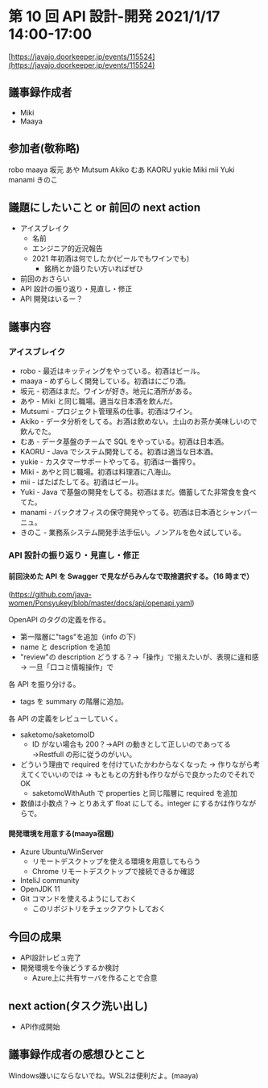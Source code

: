# 第 10 回 API 設計-開発 2021/1/17 14:00-17:00

[https://javajo.doorkeeper.jp/events/115524](https://javajo.doorkeeper.jp/events/115524)

## 議事録作成者

- Miki
- Maaya

## 参加者(敬称略)

robo
maaya
坂元
あや
Mutsum
Akiko
むあ
KAORU
yukie
Miki
mii
Yuki
manami
きのこ

## 議題にしたいこと or 前回の next action

- アイスブレイク
  - 名前
  - エンジニア的近況報告
  - 2021 年初酒は何でしたか(ビールでもワインでも)
    - 銘柄とか語りたい方いればぜひ
- 前回のおさらい
- API 設計の振り返り・見直し・修正
- API 開発はいるー？

## 議事内容

### アイスブレイク

- robo - 最近はキッティングをやっている。初酒はビール。
- maaya - めずらしく開発している。初酒はにごり酒。
- 坂元 - 初酒はまだ。ワインが好き。地元に酒所がある。
- あや - Miki と同じ職場。適当な日本酒を飲んだ。
- Mutsumi - プロジェクト管理系の仕事。初酒はワイン。
- Akiko - データ分析をしてる。お酒は飲めない。土山のお茶か美味しいので飲んでた。
- むあ - データ基盤のチームで SQL をやっている。初酒は日本酒。
- KAORU - Java でシステム開発してる。初酒は適当な日本酒。
- yukie - カスタマーサポートやってる。初酒は一番搾り。
- Miki - あやと同じ職場。初酒は料理酒に八海山。
- mii - ばたばたしてる。初酒はビール。
- Yuki - Java で基盤の開発をしてる。初酒はまだ。備蓄してた非常食を食べてた。
- manami - バックオフィスの保守開発やってる。初酒は日本酒とシャンパーニュ。
- きのこ - 業務系システム開発手法手伝い。ノンアルを色々試している。

### API 設計の振り返り・見直し・修正
#### 前回決めた API を Swagger で見ながらみんなで取捨選択する。（16 時まで）
(https://github.com/java-women/Ponsyukey/blob/master/docs/api/openapi.yaml)
    
OpenAPI のタグの定義を作る。    
- 第一階層に"tags"を追加（info の下）
- name と description を追加
- "review"の description どうする？→「操作」で揃えたいが、表現に違和感 → 一旦「口コミ情報操作」で
    
各 API を振り分ける。    
- tags を summary の階層に追加。

各 API の定義をレビューしていく。    
- saketomo/saketomoID
  - ID がない場合も 200？→API の動きとして正しいのであってる →Restfull の形に従うのがいい。  
- どういう理由で required を付けていたかわからなくなった → 作りながら考えてくでいいのでは → もともとの方針も作りながらで良かったのでそれで OK    
  - saketomoWithAuth で properties と同じ階層に required を追加      
- 数値は小数点？→ とりあえず float にしてる。integer にするかは作りながらで。    

#### 開発環境を用意する(maaya宿題)
- Azure Ubuntu/WinServer
  - リモートデスクトップを使える環境を用意してもらう
  - Chrome リモートデスクトップで接続できるか確認
- InteliJ community
- OpenJDK 11
- Git コマンドを使えるようにしておく
  - このリポジトリをチェックアウトしておく

## 今回の成果
- API設計レビュ完了
- 開発環境を今後どうするか検討
  - Azure上に共有サーバを作ることで合意

## next action(タスク洗い出し)
- API作成開始

## 議事録作成者の感想ひとこと
Windows嫌いにならないでね。WSL2は便利だよ。(maaya)
